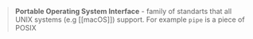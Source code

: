> **Portable Operating System Interface** - family of standarts that all UNIX systems (e.g [[macOS]]) support. For example `pipe` is a piece of POSIX